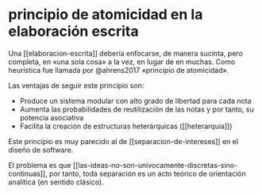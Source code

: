 # principio de atomicidad en la elaboración escrita
Una [[elaboracion-escrita]] debería enfocarse, de manera sucinta, pero completa, en «una sola cosa» a la vez, en lugar de en muchas. Como heurística fue llamada por @ahrens2017 «principio de atomicidad».

Las ventajas de seguir este principio son:

- Produce un sistema modular con alto grado de libertad para cada nota
- Aumenta las probabilidades de reutilización de las notas y por tanto, su potencia asociativa
- Facilita la creación de estructuras heterárquicas ([[heterarquia]])

Este principio es muy parecido al de [[separacion-de-intereses]] en el diseño de software.

El problema es que [[las-ideas-no-son-univocamente-discretas-sino-continuas]], por tanto, toda separación es un acto teórico de  orientación analítica (en sentido clásico).
